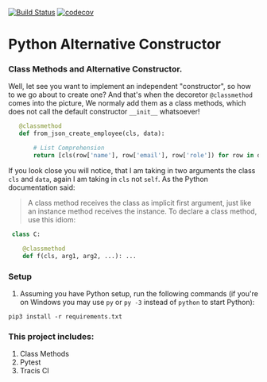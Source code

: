 [![Build Status](https://travis-ci.org/wandersonsc/Ptyhon-Alternative-Constructor.svg?branch=master)](https://travis-ci.org/wandersonsc/Ptyhon-Alternative-Constructor) [![codecov](https://codecov.io/gh/wandersonsc/Ptyhon-Alternative-Constructor/branch/master/graph/badge.svg)](https://codecov.io/gh/wandersonsc/Ptyhon-Alternative-Constructor)

# Python Alternative Constructor

### Class Methods and Alternative Constructor.

Well, let see you want to implement an independent "constructor", so how to we go about to create one? And that's when the decoretor `@classmethod` comes into the picture, We normaly add them as a class methods, which does not call the default constructor `__init__` whatsoever!

```python
   @classmethod
   def from_json_create_employee(cls, data):

       # List Comprehension
       return [cls(row['name'], row['email'], row['role']) for row in data]
```

If you look close you will notice, that I am taking in two arguments the class `cls` and `data`, again I am taking in `cls` not `self`.
As the Python documentation said:

> A class method receives the class as implicit first argument, just like an instance method receives the instance. To declare a class method, use this idiom:

```python
 class C:

    @classmethod
    def f(cls, arg1, arg2, ...): ...
```

### Setup

1. Assuming you have Python setup, run the following commands (if you're on Windows you may use `py` or `py -3` instead of `python` to start Python):

```
pip3 install -r requirements.txt
```

### This project includes:

1. Class Methods
2. Pytest
3. Tracis CI
